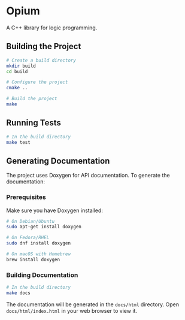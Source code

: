 # Opium

A C++ library for logic programming.

## Building the Project

```bash
# Create a build directory
mkdir build
cd build

# Configure the project
cmake ..

# Build the project
make
```

## Running Tests

```bash
# In the build directory
make test
```

## Generating Documentation

The project uses Doxygen for API documentation. To generate the documentation:

### Prerequisites

Make sure you have Doxygen installed:

```bash
# On Debian/Ubuntu
sudo apt-get install doxygen

# On Fedora/RHEL
sudo dnf install doxygen

# On macOS with Homebrew
brew install doxygen
```

### Building Documentation

```bash
# In the build directory
make docs
```

The documentation will be generated in the `docs/html` directory. Open `docs/html/index.html` in your web browser to view it.